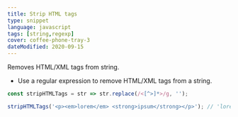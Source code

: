 ```yaml
---
title: Strip HTML tags
type: snippet
language: javascript
tags: [string,regexp]
cover: coffee-phone-tray-3
dateModified: 2020-09-15
---
```


Removes HTML/XML tags from string.

- Use a regular expression to remove HTML/XML tags from a string.

```js
const stripHTMLTags = str => str.replace(/<[^>]*>/g, '');

stripHTMLTags('<p><em>lorem</em> <strong>ipsum</strong></p>'); // 'lorem ipsum'
```
